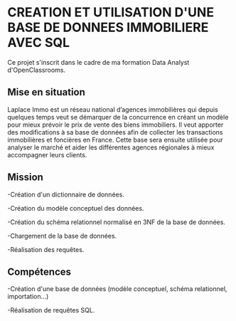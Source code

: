 # CREATION ET UTILISATION D'UNE BASE DE DONNEES IMMOBILIERE AVEC SQL

Ce projet s'inscrit dans le cadre de ma formation Data Analyst d'OpenClassrooms. 

## Mise en situation

Laplace Immo est un réseau national d’agences immobilières qui depuis quelques temps veut se démarquer de la concurrence 
en créant un modèle pour mieux prévoir le prix de vente des biens immobiliers. 
Il veut apporter des modifications à sa base de données afin de collecter les transactions immobilières et foncières en France. 
Cette base sera ensuite utilisée pour analyser le marché et aider les différentes agences régionales à mieux accompagner leurs clients.

## Mission

-Création d'un dictionnaire de données.

-Création du modèle conceptuel des données.

-Création du schéma relationnel normalisé en 3NF de la base de données.

-Chargement de la base de données.

-Réalisation des requêtes.

## Compétences

-Création d'une base de données (modèle conceptuel, schéma relationnel, importation...)

-Réalisation de requêtes SQL. 
